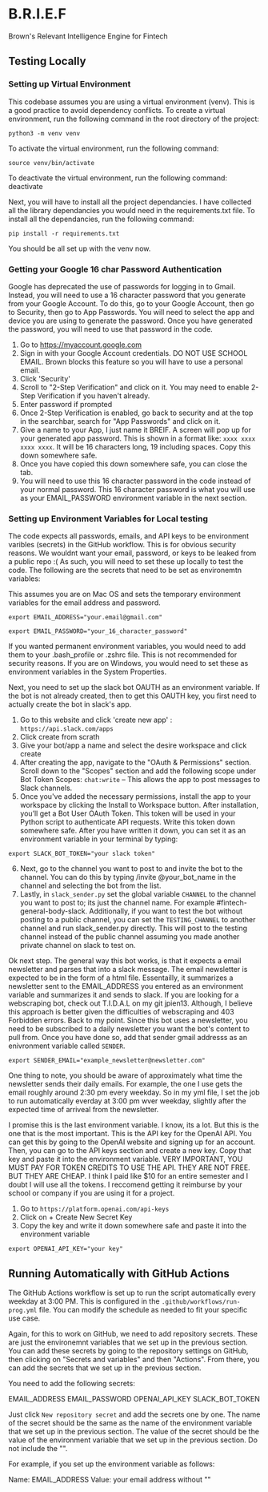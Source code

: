 # B.R.I.E.F
Brown's Relevant Intelligence Engine for Fintech

## Testing Locally

### Setting up Virtual Environment
This codebase assumes you are using a virtual environment (venv). This is a good practice to avoid dependency conflicts. To create a virtual environment, run the following command in the root directory of the project: 
```
python3 -m venv venv
```
To activate the virtual environment, run the following command: 
```
source venv/bin/activate
```
To deactivate the virtual environment, run the following command: deactivate

Next, you will have to install all the project dependancies. I have collected all the library dependancies you would need in the requirements.txt file. To install all the dependancies, run the following command: 
```
pip install -r requirements.txt
```
You should be all set up with the venv now.

### Getting your Google 16 char Password Authentication

Google has deprecated the use of passwords for logging in to Gmail. Instead, you will need to use a 16 character password that you generate from your Google Account. To do this, go to your Google Account, then go to Security, then go to App Passwords. You will need to select the app and device you are using to generate the password. Once you have generated the password, you will need to use that password in the code.

1.  Go to https://myaccount.google.com
2.  Sign in with your Google Account credentials. DO NOT USE SCHOOL EMAIL. Brown blocks this feature so you will have to use a personal email.
3. Click 'Security'
4. Scroll to "2-Step Verification" and click on it. You may need to enable 2-Step Verification if you haven't already.
5. Enter password if prompted
6. Once 2-Step Verification is enabled, go back to security and at the top in the searchbar, search for "App Passwords" and click on it.
7. Give a name to your App, I just name it BREIF. A screen will pop up for your generated app password. This is shown in a format like: ```xxxx xxxx xxxx xxxx```. It will be 16 characters long, 19 including spaces. Copy this down somewhere safe.
8. Once you have copied this down somewhere safe, you can close the tab.
9. You will need to use this 16 character password in the code instead of your normal password. This 16 character password is what you will use as your EMAIL_PASSWORD environment variable in the next section. 

### Setting up Environment Variables for Local testing
The code expects all passwords, emails, and API keys to be environment varibles (secrets) in the GitHub workflow. This is for obvious security reasons. We wouldnt want your email, password, or keys to be leaked from a public repo :( As such, you will need to set these up locally to test the code. The following are the secrets that need to be set as environemtn variables:

This assumes you are on Mac OS and sets the temporary environment variables for the email address and password.
```
export EMAIL_ADDRESS="your.email@gmail.com"
```
```
export EMAIL_PASSWORD="your_16_character_password"
```
If you wanted permanent environment variables, you would need to add them to your .bash_profile or .zshrc file. This is not recommended for security reasons. If you are on Windows, you would need to set these as environment variables in the System Properties.

Next, you need to set up the slack bot OAUTH as an environment variable. If the bot is not already created, then to get this OAUTH key, you first need to actually create the bot in slack's app. 

1. Go to this website and click 'create new app' : ```https://api.slack.com/apps```
2. Click create from scrath
3. Give your bot/app a name and select the desire workspace and click create
4. After creating the app, navigate to the "OAuth & Permissions" section. Scroll down to the "Scopes" section and add the following scope under Bot Token Scopes: ```chat:write``` – This allows the app to post messages to Slack channels.
5. Once you've added the necessary permissions, install the app to your workspace by clicking the Install to Workspace button. After installation, you’ll get a Bot User OAuth Token. This token will be used in your Python script to authenticate API requests. Write this token down somewhere safe. After you have written it down, you can set it as an environment variable in your terminal by typing:

```
export SLACK_BOT_TOKEN="your slack token"
```

6. Next, go to the channel you want to post to and invite the bot to the channel. You can do this by typing /invite @your_bot_name in the channel and selecting the bot from the list.
7. Lastly, in ```slack_sender.py``` set the global variable ```CHANNEL``` to the channel you want to post to; its just the channel name. For example #fintech-general-body-slack. Additionally, if you want to test the bot without posting to a public channel, you can set the ```TESTING_CHANNEL``` to another channel and run slack_sender.py directly. This will post to the testing channel instead of the public channel assuming you made another private channel on slack to test on.

Ok next step. The general way this bot works, is that it expects a email newsletter and parses that into a slack message. The email newsletter is expected to be in the form of a html file. Essentailly, it summarizes a newsletter sent to the EMAIL_ADDRESS you entered as an environment variable and summarizes it and sends to slack. If you are looking for a webscraping bot, check out T.I.D.A.L on my git jpien13. Although, I believe this approach is better given the difficulties of webscraping and 403 Forbidden errors. Back to my point. Since this bot uses a newsletter, you need to be subscribed to a daily newsletter you want the bot's content to pull from. Once you have done so, add that sender gmail addresss as an enivronment variable called ```SENDER```.


```
export SENDER_EMAIL="example_newsletter@newsletter.com"
```

One thing to note, you should be aware of approximately what time the newsletter sends their daily emails. For example, the one I use gets the email roughly around 2:30 pm every weekday. So in my yml file, I set the job to run automatically everday at 3:00 pm wver weekday, slightly after the expected time of arriveal from the newsletter.


I promise this is the last environment variable. I know, its a lot. But this is the one that is the most important. This is the API key for the OpenAI API. You can get this by going to the OpenAI website and signing up for an account. Then, you can go to the API keys section and create a new key. Copy that key and paste it into the environment variable. VERY IMPORTANT, YOU MUST PAY FOR TOKEN CREDITS TO USE THE API. THEY ARE NOT FREE. BUT THEY ARE CHEAP. I think I paid like $10 for an entire semester and I doubt I will use all the tokens. I reccomend getting it reimburse by your school or company if you are using it for a project.

1. Go to ```https://platform.openai.com/api-keys```
2. Click on + Create New Secret Key
3. Copy the key and write it down somewhere safe and paste it into the environment variable

```
export OPENAI_API_KEY="your key"
```

## Running Automatically with GitHub Actions

The GitHub Actions workflow is set up to run the script automatically every weekday at 3:00 PM. This is configured in the `.github/workflows/run-prog.yml` file. You can modify the schedule as needed to fit your specific use case.

Again, for this to work on GitHub, we need to add repository secrets. These are just the environemnt variables that we set up in the previous section. You can add these secrets by going to the repository settings on GitHub, then clicking on "Secrets and variables" and then "Actions". From there, you can add the secrets that we set up in the previous section.

You need to add the following secrets:

EMAIL_ADDRESS
EMAIL_PASSWORD
OPENAI_API_KEY
SLACK_BOT_TOKEN

Just click ```New repository secret``` and add the secrets one by one. The name of the secret should be the same as the name of the environment variable that we set up in the previous section. The value of the secret should be the value of the environment variable that we set up in the previous section. Do not include the "".

 For example, if you set up the environment variable as follows:

 Name: EMAIL_ADDRESS
 Value: your email address without ""

 